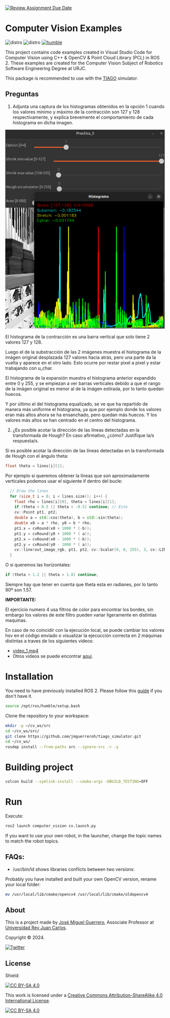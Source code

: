 [![Review Assignment Due Date](https://classroom.github.com/assets/deadline-readme-button-24ddc0f5d75046c5622901739e7c5dd533143b0c8e959d652212380cedb1ea36.svg)](https://classroom.github.com/a/ixoJ3y_C)
# Computer Vision Examples

![distro](https://img.shields.io/badge/Ubuntu%2022-Jammy%20Jellyfish-green)
![distro](https://img.shields.io/badge/ROS2-Humble-blue)
[![humble](https://github.com/jmguerreroh/computer_vision/actions/workflows/master.yaml/badge.svg?branch=humble)](https://github.com/jmguerreroh/computer_vision/actions/workflows/master.yaml)

This project contains code examples created in Visual Studio Code for Computer Vision using C++ & OpenCV & Point Cloud Library (PCL) in ROS 2. These examples are created for the Computer Vision Subject of Robotics Software Engineering Degree at URJC.

This package is recommended to use with the [TIAGO](https://github.com/jmguerreroh/tiago_simulator) simulator.

## Preguntas

1. Adjunta una captura de los histogramas obtenidos en la opción 1 cuando los valores
mínimo y máximo de la contracción son 127 y 128 respectivamente, y explica
brevemente el comportamiento de cada histograma en dicha imagen.

![Imagen con Histograma](img/ej1_bien.png)

El histograma de la contracción es una barra vertical que solo tiene 2 valores 127 y 128.

Luego el de la substracción de las 2 imágenes muestra el histograma de la imágen original desplazada 127 valores hacia atrás, pero una parte da la vuelta y aparece en el otro lado. Esto ocurre por restar pixel a pixel y estar trabajando con u_char.

El histograma de la expansión muestra el histograma anterior expandido entre 0 y 255, y se empiezan a ver barras verticales debido a que el rango de la imágen original es menor al de la imágen estirada, por lo tanto quedan huecos.

Y por último el del histograma equalizado, se ve que ha repartido de manera más uniforme el histograma, ya que por ejemplo donde los valores eran más altos ahora se ha ensanchado, pero quedan más huecos. Y los valores más altos se han centrado en el centro del histograma.

2. ¿Es posible acotar la dirección de las líneas detectadas en la transformada de Hough?
En caso afirmativo, ¿cómo? Justifique la/s respuesta/s.

Si es posible acotar la dirección de las líneas detectadas en la transformada de Hough con el ángulo theta:

```cpp
float theta = lines[i][1];
```

Por ejemplo si queremos obtener la líneas que son aproximadamente verticales podemos usar el siguiente if dentro del bucle:

```cpp
  // Draw the lines
  for (size_t i = 0; i < lines.size(); i++) {
    float rho = lines[i][0], theta = lines[i][1];
    if (theta > 0.5 || theta < -0.5) continue; // Este
    cv::Point pt1, pt2;
    double a = std::cos(theta), b = std::sin(theta);
    double x0 = a * rho, y0 = b * rho;
    pt1.x = cvRound(x0 + 1000 * (-b));
    pt1.y = cvRound(y0 + 1000 * ( a));
    pt2.x = cvRound(x0 - 1000 * (-b));
    pt2.y = cvRound(y0 - 1000 * ( a));
    cv::line(out_image_rgb, pt1, pt2, cv::Scalar(0, 0, 255), 3, cv::LINE_AA);
  }
```

O si queremos las horizontales:

```cpp
if (theta < 1.2 || theta > 1.8) continue;
```
Siempre hay que tener en cuenta que theta esta en radianes, por lo tanto 90º son 1.57.

**IMPORTANTE:**

El ejercicio numero 4 usa filtros de color para encontrar los bordes, sin embargo los valores de este filtro pueden variar ligeramente en distintas maquinas.

En caso de no coincidir con la ejecución local, se puede cambiar los valores hsv en el código enviado o visualizar la ejecucción correcta en 2 máquinas distintas a traves de los siguientes videos:

- [video_1.mp4](https://drive.google.com/file/d/15NIynJxYtdAGjDB31UIq1Ajo-4wTLSkU/view?usp=sharing)
- Otros videos se puede encontrar [aquí](https://github.com/javizqh-urjc-practices/VA-extras).

# Installation 

You need to have previously installed ROS 2. Please follow this [guide](https://docs.ros.org/en/humble/Installation.html) if you don't have it.
```bash
source /opt/ros/humble/setup.bash
```

Clone the repository to your workspace:
```bash
mkdir -p ~/cv_ws/src
cd ~/cv_ws/src/
git clone https://github.com/jmguerreroh/tiago_simulator.git
cd ~/cv_ws/
rosdep install --from-paths src --ignore-src -r -y
```

# Building project

```bash
colcon build --symlink-install --cmake-args -DBUILD_TESTING=OFF
``` 
# Run

Execute:
```bash
ros2 launch computer_vision cv.launch.py
```
If you want to use your own robot, in the launcher, change the topic names to match the robot topics.

## FAQs:

* /usr/bin/ld shows libraries conflicts between two versions:

Probably you have installed and built your own OpenCV version, rename your local folder:
```bash
mv /usr/local/lib/cmake/opencv4 /usr/local/lib/cmake/oldopencv4
```

## About

This is a project made by [José Miguel Guerrero], Associate Professor at [Universidad Rey Juan Carlos].

Copyright &copy; 2024.

[![Twitter](https://img.shields.io/badge/follow-@jm__guerrero-green.svg)](https://twitter.com/jm__guerrero)

## License

Shield: 

[![CC BY-SA 4.0][cc-by-sa-shield]][cc-by-sa]

This work is licensed under a
[Creative Commons Attribution-ShareAlike 4.0 International License][cc-by-sa].

[![CC BY-SA 4.0][cc-by-sa-image]][cc-by-sa]

[cc-by-sa]: http://creativecommons.org/licenses/by-sa/4.0/
[cc-by-sa-image]: https://licensebuttons.net/l/by-sa/4.0/88x31.png
[cc-by-sa-shield]: https://img.shields.io/badge/License-CC%20BY--SA%204.0-lightgrey.svg

[Universidad Rey Juan Carlos]: https://www.urjc.es/
[José Miguel Guerrero]: https://sites.google.com/view/jmguerrero
